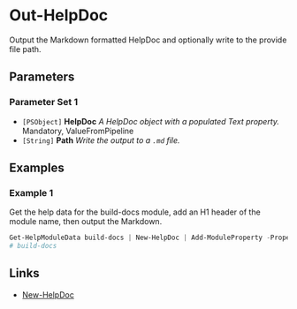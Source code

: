 # Out-HelpDoc

Output the Markdown formatted HelpDoc and optionally write to the provide file path.

## Parameters

### Parameter Set 1

- `[PSObject]` **HelpDoc** _A HelpDoc object with a populated Text property._ Mandatory, ValueFromPipeline
- `[String]` **Path** _Write the output to a `.md` file._ 

## Examples

### Example 1

Get the help data for the build-docs module, add an H1 header of the module name, then output the Markdown.

```powershell
Get-HelpModuleData build-docs | New-HelpDoc | Add-ModuleProperty -Property Name -H1 | Out-HelpDoc
# build-docs
```

## Links

- [New-HelpDoc](New-HelpDoc.md)
